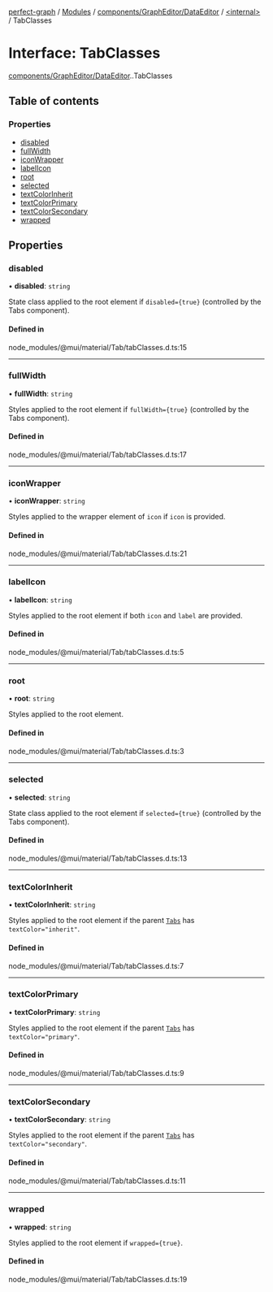[perfect-graph](../README.md) / [Modules](../modules.md) / [components/GraphEditor/DataEditor](../modules/components_GraphEditor_DataEditor.md) / [<internal\>](../modules/components_GraphEditor_DataEditor._internal_.md) / TabClasses

# Interface: TabClasses

[components/GraphEditor/DataEditor](../modules/components_GraphEditor_DataEditor.md).[<internal>](../modules/components_GraphEditor_DataEditor._internal_.md).TabClasses

## Table of contents

### Properties

- [disabled](components_GraphEditor_DataEditor._internal_.TabClasses.md#disabled)
- [fullWidth](components_GraphEditor_DataEditor._internal_.TabClasses.md#fullwidth)
- [iconWrapper](components_GraphEditor_DataEditor._internal_.TabClasses.md#iconwrapper)
- [labelIcon](components_GraphEditor_DataEditor._internal_.TabClasses.md#labelicon)
- [root](components_GraphEditor_DataEditor._internal_.TabClasses.md#root)
- [selected](components_GraphEditor_DataEditor._internal_.TabClasses.md#selected)
- [textColorInherit](components_GraphEditor_DataEditor._internal_.TabClasses.md#textcolorinherit)
- [textColorPrimary](components_GraphEditor_DataEditor._internal_.TabClasses.md#textcolorprimary)
- [textColorSecondary](components_GraphEditor_DataEditor._internal_.TabClasses.md#textcolorsecondary)
- [wrapped](components_GraphEditor_DataEditor._internal_.TabClasses.md#wrapped)

## Properties

### disabled

• **disabled**: `string`

State class applied to the root element if `disabled={true}` (controlled by the Tabs component).

#### Defined in

node_modules/@mui/material/Tab/tabClasses.d.ts:15

___

### fullWidth

• **fullWidth**: `string`

Styles applied to the root element if `fullWidth={true}` (controlled by the Tabs component).

#### Defined in

node_modules/@mui/material/Tab/tabClasses.d.ts:17

___

### iconWrapper

• **iconWrapper**: `string`

Styles applied to the wrapper element of `icon` if `icon` is provided.

#### Defined in

node_modules/@mui/material/Tab/tabClasses.d.ts:21

___

### labelIcon

• **labelIcon**: `string`

Styles applied to the root element if both `icon` and `label` are provided.

#### Defined in

node_modules/@mui/material/Tab/tabClasses.d.ts:5

___

### root

• **root**: `string`

Styles applied to the root element.

#### Defined in

node_modules/@mui/material/Tab/tabClasses.d.ts:3

___

### selected

• **selected**: `string`

State class applied to the root element if `selected={true}` (controlled by the Tabs component).

#### Defined in

node_modules/@mui/material/Tab/tabClasses.d.ts:13

___

### textColorInherit

• **textColorInherit**: `string`

Styles applied to the root element if the parent [`Tabs`](/api/tabs/) has `textColor="inherit"`.

#### Defined in

node_modules/@mui/material/Tab/tabClasses.d.ts:7

___

### textColorPrimary

• **textColorPrimary**: `string`

Styles applied to the root element if the parent [`Tabs`](/api/tabs/) has `textColor="primary"`.

#### Defined in

node_modules/@mui/material/Tab/tabClasses.d.ts:9

___

### textColorSecondary

• **textColorSecondary**: `string`

Styles applied to the root element if the parent [`Tabs`](/api/tabs/) has `textColor="secondary"`.

#### Defined in

node_modules/@mui/material/Tab/tabClasses.d.ts:11

___

### wrapped

• **wrapped**: `string`

Styles applied to the root element if `wrapped={true}`.

#### Defined in

node_modules/@mui/material/Tab/tabClasses.d.ts:19
